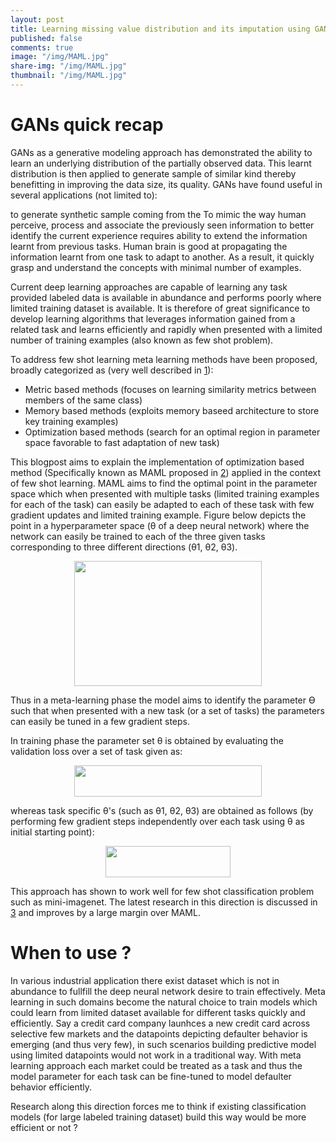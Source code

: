 ```yaml
---
layout: post
title: Learning missing value distribution and its imputation using GANs
published: false
comments: true
image: "/img/MAML.jpg"
share-img: "/img/MAML.jpg"
thumbnail: "/img/MAML.jpg"
---
```


# GANs quick recap

GANs as a generative modeling approach has demonstrated the ability to learn an underlying distribution of the partially observed data. This learnt distribution is then applied to generate sample of similar kind thereby benefitting in improving the data size, its quality. GANs have found useful in several applications (not limited to):



to generate synthetic sample coming from the To mimic the way human perceive, process and associate the previously seen information to better identify the current experience requires ability to extend the information learnt from previous tasks. Human brain is good at propagating the information learnt from one task to adapt to another. As a result, it quickly grasp and understand the concepts with minimal number of examples.

Current deep learning approaches are capable of learning any task provided labeled data is available in abundance and performs poorly where limited training dataset is available. It is therefore of great significance to develop learning algorithms that leverages information gained from a related task and learns efficiently and rapidly when presented with a limited number of training examples (also known as few shot problem).

To address few shot learning meta learning methods have been proposed, broadly categorized as (very well described in [1](https://arxiv.org/pdf/1807.05960.pdf)):

* Metric based methods (focuses on learning similarity metrics between members of the same class)
* Memory based methods (exploits memory baseed architecture to store key training examples)
* Optimization based methods (search for an optimal region in parameter space favorable to fast adaptation of new task)

This blogpost aims to explain the implementation of optimization based method (Specifically known as MAML proposed in [2](https://arxiv.org/pdf/1703.03400.pdf)) applied in the context of few shot learning. MAML aims to find the optimal point in the parameter space which when presented with multiple tasks (limited training examples for each of the task) can easily be adapted to each of these task with few gradient updates and limited training example. Figure below depicts the point in a hyperparameter space (θ of a deep neural network) where the network can easily be trained to each of the three given tasks corresponding to three different directions (θ1, θ2, θ3).

<p align="center"> <img src="https://ai-how.github.io/img/MAML.jpg" width="300" height="200" /> </p>

Thus in a meta-learning phase the model aims to identify the parameter Ɵ such that when presented with a new task (or a set of tasks) the parameters can easily be tuned in a few gradient steps.

In training phase the parameter set θ is obtained by evaluating the validation loss over a set of task given as:

<p align="center"> <img src="https://ai-how.github.io/img/theta.jpg" width="300" height="50" /> </p>

whereas task specific θ's (such as θ1, θ2, θ3) are obtained as follows (by performing few gradient steps independently over each task using θ as initial starting point):

<p align="center"> <img src="https://ai-how.github.io/img/thetadash.jpg" width="200" height="50" /> </p>

This approach has shown to work well for few shot classification problem such as mini-imagenet. The latest research in this direction is discussed in [3](https://arxiv.org/pdf/1807.05960.pdf) and improves by a large margin over MAML.

# When to use ?

In various industrial application there exist dataset which is not in abundance to fullfill the deep neural network desire to train effectively. Meta learning in such domains become the natural choice to train models which could learn from limited dataset available for different tasks quickly and efficiently. Say a credit card company launhces a new credit card across selective few markets and the datapoints depicting defaulter behavior is emerging (and thus very few), in such scenarios building predictive model using limited datapoints would not work in a traditional way. With meta learning approach each market could be treated as a task and thus the model parameter for each task can be fine-tuned to model defaulter behavior efficiently.

Research along this direction forces me to think if existing classification models (for large labeled training dataset) build this way would be more efficient or not ?
